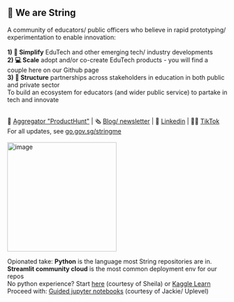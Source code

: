 ## 👋 We are String
A community of educators/ public officers who believe in rapid prototyping/ experimentation to enable innovation:<br><br>
**1) 💬 Simplify** EduTech and other emerging tech/ industry developments<br>
**2) 💻 Scale** adopt and/or co-create EduTech products - you will find a couple here on our Github page<br>
**3) 🤝 Structure** partnerships across stakeholders in education in both public and private sector<br>
To build an ecosystem for educators (and wider public service) to partake in tech and innovate<br><br>



📙 [Aggregator "ProductHunt"](https://string.beta.gov.sg) | 🗞 [Blog/ newsletter](https://teachertech.beehiiv.com/) | 👤 [Linkedin](https://sg.linkedin.com/company/string-edu) | 👨‍🏫 [TikTok](https://www.tiktok.com/@string.sg) 
<br>For all updates, see [go.gov.sg/stringme](https://go.gov.sg/stringme)
<br><br>
<img width="250" alt="image" src="https://github.com/String-sg/.github/assets/44336310/6f8523a8-5eac-4d50-afa1-c49e519a50b7">
<br>

Opionated take: **Python** is the language most String repositories are in. **Streamlit community cloud** is the most common deployment env for our repos<br>
No python experience? Start [here](https://github.com/String-sg/python-teaching-resources) (courtesy of Sheila) or [Kaggle Learn](https://www.kaggle.com/learn)<br>
Proceed with: [Guided jupyter notebooks](https://github.com/String-sg/uplevel_wk1_learningAnalytics) (courtesy of Jackie/ Uplevel)
